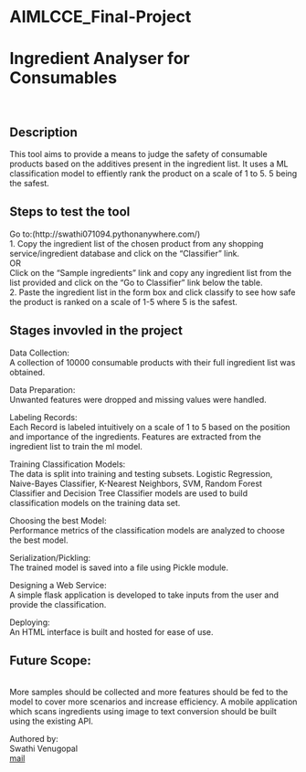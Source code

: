 # AIMLCCE_Final-Project
<h1>Ingredient Analyser
for Consumables</h1>
<br>
<h2>Description</h2>
This tool aims to provide a means to judge the safety of consumable products based on the additives present in the ingredient list.
It uses a ML classification model to effiently rank the product on a scale of 1 to 5. 5 being the safest.

<h2>Steps to test the tool</h2>
Go to:(http://swathi071094.pythonanywhere.com/)<br>
1. Copy the ingredient list of the chosen product from any shopping service/ingredient database and click on the
“Classifier” link.<br>
OR<br>
Click on the “Sample ingredients” link and copy any ingredient list from the list provided and click on the “Go to Classifier”
link below the table.<br>
2. Paste the ingredient list in the form box and click classify to see how safe the product is ranked on a scale of 1-5 where 5
is the safest.
<br>
<h2>Stages invovled in the project</h2>

Data Collection:<br>
A collection of 10000 consumable products with their full ingredient list was obtained.

Data Preparation:<br>
Unwanted features were dropped and missing values were handled.

Labeling Records:<br>
Each Record is labeled intuitively on a scale of 1 to 5 based on the position and importance of the ingredients. Features are extracted from the ingredient list to train the ml model.

Training Classification Models:<br>
The data is split into training and testing subsets. Logistic Regression, Naive-Bayes     Classifier, K-Nearest Neighbors, SVM, Random Forest Classifier and  Decision Tree Classifier models are used to build classification models on the training data set.

Choosing the best Model:<br>
Performance metrics of the classification models are analyzed to choose the best model.

Serialization/Pickling:<br>
The trained model is saved into a file using Pickle module.

Designing a Web Service:<br>
A simple flask application is developed to take inputs from the user and provide the  classification.

Deploying:<br>
An HTML interface is built and hosted for ease of use.

<h2>Future Scope:</h2><br>
More samples should be collected and more features should be fed to the model to cover more scenarios and increase efficiency.
A mobile application which scans ingredients using image to text conversion should be built using the existing API.

Authored by:<br>
Swathi Venugopal<br>
[mail](mailto:swa094@gmail.com "gmail")

